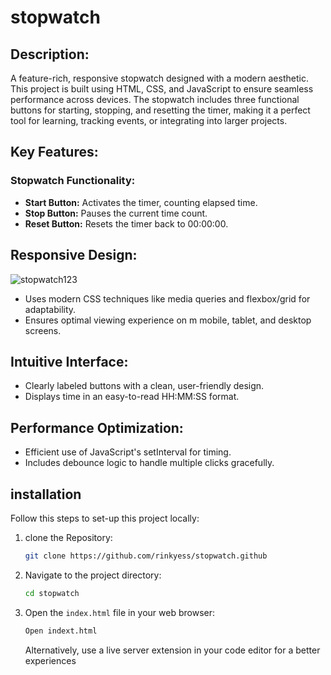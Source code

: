 
# stopwatch

## Description:

A feature-rich, responsive stopwatch designed with a modern aesthetic. This project is built using HTML, CSS, and JavaScript to ensure seamless performance across devices. The stopwatch includes three functional buttons for starting, stopping, and resetting the timer, making it a perfect tool for learning, tracking events, or integrating into larger projects.

## Key Features:

### Stopwatch Functionality:

- **Start Button:** Activates the timer, counting elapsed time.
- **Stop Button:** Pauses the current time count.
- **Reset Button:** Resets the timer back to 00:00:00.

## Responsive Design:

![stopwatch123](https://github.com/user-attachments/assets/95935638-2b41-4fb4-8aac-59409a029b8a)

- Uses modern CSS techniques like media queries and flexbox/grid for adaptability.
- Ensures optimal viewing experience on m mobile, tablet, and desktop screens.
  
## Intuitive Interface:

- Clearly labeled buttons with a clean, user-friendly design.
- Displays time in an easy-to-read HH:MM:SS format.

## Performance Optimization:

- Efficient use of JavaScript's setInterval for timing.
- Includes debounce logic to handle multiple clicks gracefully.

## installation

Follow this steps to set-up this project locally:

1. clone the Repository:
   ```bash
   git clone https://github.com/rinkyess/stopwatch.github
   ```
   
2. Navigate to the project directory:
   ```bash
   cd stopwatch
   ```

3. Open the `index.html` file in your web browser:
   ```bash
   Open indext.html
   ```

   Alternatively, use a live server extension in your code editor for a better experiences


